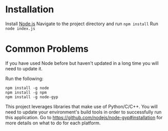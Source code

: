 # Installation
Install [Node.js](https://nodejs.org/en/)
Navigate to the project directory and run `npm install`
Run `node index.js`

# Common Problems
If you have used Node before but haven't updated in a long time you will need to update it.

Run the following:
```
npm install -g node
npm install -g npm
npm install -g node-gyp
```

This project leverages libraries that make use of Python/C/C++.  You will need to update your environment's build tools in order to successfully run this application. Go to https://github.com/nodejs/node-gyp#installation for more details on what to do for each platform.
